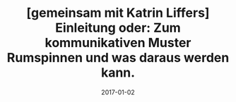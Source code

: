---
title: "[gemeinsam mit Katrin Liffers] Einleitung oder: Zum kommunikativen Muster Rumspinnen und was daraus werden kann."
collection: publications
permalink: /publication/2017-01-02-EinleitungSpr
date: 2017-01-02
venue: 'Liffers, Katrin/Schürmann, Timo (Hg.): Sprechen über Sprache – Zum Sprachgebrauch von Linguistikstudierenden'
citation: 'Liffers,Katrin/Schürmann, Timo (2017): Einleitung oder: Zum kommunikativen Muster Rumspinnen und was daraus werden kann. In: Liffers, Katrin/Schürmann, Timo (Hg.): Sprechen über Sprache – Zum Sprachgebrauch von Linguistikstudierenden, S. 9-20'
---